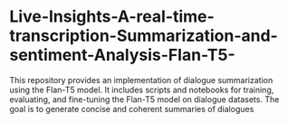 # Live-Insights-A-real-time-transcription-Summarization-and-sentiment-Analysis-Flan-T5-
This repository provides an implementation of dialogue summarization using the Flan-T5 model. It includes scripts and notebooks for training, evaluating, and fine-tuning the Flan-T5 model on dialogue datasets. The goal is to generate concise and coherent summaries of dialogues
